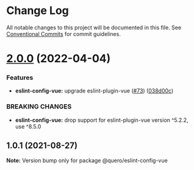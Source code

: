 # Change Log

All notable changes to this project will be documented in this file.
See [Conventional Commits](https://conventionalcommits.org) for commit guidelines.

# [2.0.0](https://github.com/quero-edu/guidelines/compare/@quero/eslint-config-vue@1.0.1...@quero/eslint-config-vue@2.0.0) (2022-04-04)


### Features

* **eslint-config-vue:** upgrade eslint-plugin-vue ([#73](https://github.com/quero-edu/guidelines/issues/73)) ([038d00c](https://github.com/quero-edu/guidelines/commit/038d00c50a8ccf3f7c95315aa47a8c28c1a2d6dc))


### BREAKING CHANGES

* **eslint-config-vue:** drop support for eslint-plugin-vue version ^5.2.2, use ^8.5.0





## 1.0.1 (2021-08-27)

**Note:** Version bump only for package @quero/eslint-config-vue
